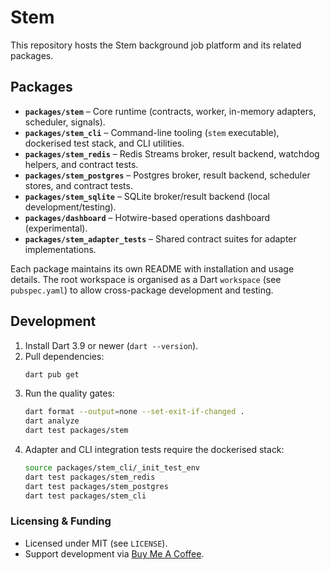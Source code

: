 # Stem

This repository hosts the Stem background job platform and its related packages.

## Packages

- **`packages/stem`** – Core runtime (contracts, worker, in-memory adapters, scheduler, signals).
- **`packages/stem_cli`** – Command-line tooling (`stem` executable), dockerised test stack, and CLI utilities.
- **`packages/stem_redis`** – Redis Streams broker, result backend, watchdog helpers, and contract tests.
- **`packages/stem_postgres`** – Postgres broker, result backend, scheduler stores, and contract tests.
- **`packages/stem_sqlite`** – SQLite broker/result backend (local development/testing).
- **`packages/dashboard`** – Hotwire-based operations dashboard (experimental).
- **`packages/stem_adapter_tests`** – Shared contract suites for adapter implementations.

Each package maintains its own README with installation and usage details. The
root workspace is organised as a Dart `workspace` (see `pubspec.yaml`) to allow
cross-package development and testing.

## Development

1. Install Dart 3.9 or newer (`dart --version`).
2. Pull dependencies:
   ```bash
   dart pub get
   ```
3. Run the quality gates:
   ```bash
   dart format --output=none --set-exit-if-changed .
   dart analyze
   dart test packages/stem
   ```
4. Adapter and CLI integration tests require the dockerised stack:
   ```bash
   source packages/stem_cli/_init_test_env
   dart test packages/stem_redis
   dart test packages/stem_postgres
   dart test packages/stem_cli
   ```


### Licensing & Funding

- Licensed under MIT (see `LICENSE`).
- Support development via [Buy Me A Coffee](https://www.buymeacoffee.com/kingwill101).

